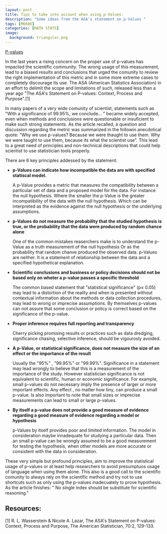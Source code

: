 ```yaml
---
layout: post
title: Tips to take into account when using p-Values.
description: "Some ideas from the ASA's statement on p-Values "
tags: [M6686]
categories: [MATH STATS]
image:
  background: triangular.png
---
```


[P-values](https://www.google.com/url?sa=i&rct=j&q=&esrc=s&source=images&cd=&cad=rja&uact=8&ved=0ahUKEwjT9YHOkcvXAhVBziYKHQE2BE0QjRwIBw&url=https%3A%2F%2Fthepublicationplan.com%2F2017%2F03%2F13%2Fthe-significance-of-p-values%2F&psig=AOvVaw3gr61HaJfbgVlpyEgOrkp8&ust=1511198044879099)

In the last years a rising concern on the proper use of p-values has impacted the scientific community. The wrong usage of this measurement, lead to a biased results and conclusions that 
urged the comunity to review the right implementation of this metric and in some more extreme cases to completely discourage its use. The ASA (American Statistics Association) in an effort to delimit the scope and limitations of such, released less than a year ago "The ASA's Statement on P-values: Context, Process and Purpose".[1]

In many papers of a very wide comunity of scientist, statements such as "With a significance of 99.95%,  we conclude... " became widely accepted,  even when methods and conclusions were questionable or insuficient to make such strong statements.  As the article recalled, a question and discussion regarding  the metric was summarized in the followin anecdotical quote:
"Why we use p-values? Because we were thaught to use them. Why we were taught to use them, because its what the scientist use". This lead to a great need of principles and non-technical descriptions that could help scientist to use statistician tools properly. 

There are 6  key principles addessed by the statement:

* **p-Values can indicate how incompatible the data are with specified statiscal model.**
	
	A p-Value provides a metric that measures the compatibility between a particular set of data and a proposed model for the data. For instance the null hypothesis. Where the smaller the p-Value is the greater incompatibility of the data with the null hypothesis. Which can be interpreted as the evidence against the null hypothesis or the underlying assumptions. 
* **p-Values do not measure the probability that the studied hypothesis is true, or the probability that the data were produced by random chance alone**
	
	One of the common mistakes reaserchers make is to understand the p-Value as a truth measurement of the null hypothesis Or as the probability that random chanve produced the observed data. p-Values are neither. It is a statement of relationship between the data and a specified hypothetical explanation. 
* **Scientific conclusions and business or policy decisions should not be based only on wheter a p-value passes a specific threshold**

	The common based statement that "statistical significance" (p≤ 0.05) may lead to a distortion of the reality and when is presented without contextual information about the methods or data collection procedures, may lead to wrong or imprecise assumptions. By themselves p-values can not assure that some conclusion or policy is correct based on the significance of the p-value. 

* **Proper inference requires full reporting and transparency**

	Cherry picking promising results or practices such as data dredging, significance chasing, selective inference, should be vigourosly avoided. 

* **A p-Value, or statistical significance, does not measure the size of an effect or the importance of the result**
	
	Usually the "95%" , "99.95%"  or "99.99%". Significance in a statement may lead wrongly to believe that this is a measurement of the importance of the study. However statistician significance is not equivalent to scientific, human or economic significance. For example, small p-values do not necessary imply the presence of larger or more important effects. Any effect , no matter how tiny, can produce a small p-value. Is also important to note that small sizes or imprecise measurements can lead to small or large p-values. 


* **By itself a p-value does not provide a good measure of evidence regarding a good measure of evidence regarding a model or hypothesis**
	
	p-Values by itself provides poor and limited information. The model in consideration maybe innadequate for studying a particular data. Then an small p-value can be wrongly assumed to be a good measurement for testing the hypothesis, when other models are more accurate or consistent with the data in consideration. 


These very simple but profound principles, aim to improve the statistical usage of p-values or at least help researchers to avoid presumptuos usage of language when using them alone. This also is a good call to the scientific comunity to always rely on the scientific method and try not to use shortcuts such as only using the p-values inadecuately to prove hypothesis. As the article finishes: " No single index should be substitute for scientific reasoning." 



## Resources: 


[1] R. L. Wasserstein & Nicole A. Lazar, The ASA's Statement on P-values: Context, Process and Purpose, The American Statistician, 70:2, 129-133. 

